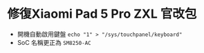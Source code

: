 # 修復Xiaomi Pad 5 Pro ZXL 官改包
- 開機自動啟用鍵盤 `echo "1" > "/sys/touchpanel/keyboard"`
- SoC 名稱更正為 `SM8250-AC`
